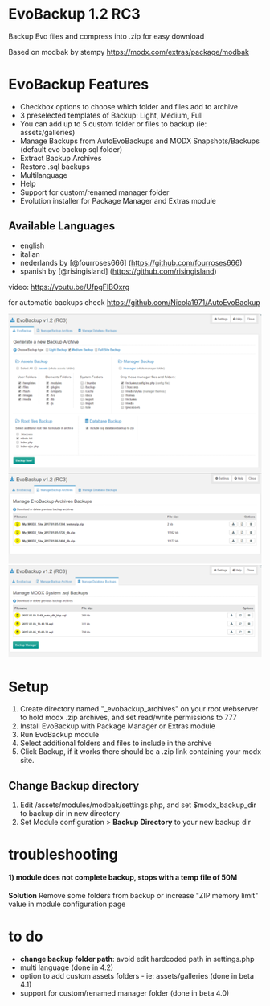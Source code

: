 # EvoBackup 1.2 RC3
Backup Evo files and compress into .zip for easy download

Based on modbak by stempy
https://modx.com/extras/package/modbak

# EvoBackup Features

* Checkbox options to choose which folder and files add to archive
* 3 preselected templates of Backup: Light, Medium, Full
* You can add up to 5 custom folder or files to backup (ie: assets/galleries)
* Manage Backups from AutoEvoBackups and MODX Snapshots/Backups (default evo backup sql folder)
* Extract Backup Archives
* Restore .sql backups
* Multilanguage
* Help
* Support for custom/renamed manager folder
* Evolution installer for Package Manager and Extras module

## Available Languages
* english
* italian
* nederlands by [@fourroses666] (https://github.com/fourroses666)
* spanish by [@risingisland] (https://github.com/risingisland)

video: https://youtu.be/UfpgFIBOxrg

for automatic backups check https://github.com/Nicola1971/AutoEvoBackup

![evobackup](https://github.com/Nicola1971/training-materials/blob/master/Images/backup-rc3-tab1.png)
![evobackup](https://github.com/Nicola1971/training-materials/blob/master/Images/backup-rc3-tab2.png)
![evobackup](https://github.com/Nicola1971/training-materials/blob/master/Images/backup-rc3-tab3.png)

# Setup
1. Create directory named "_evobackup_archives"  on your root webserver to hold modx .zip archives, and set read/write permissions to 777
2. Install EvoBackup with Package Manager or Extras module
3. Run EvoBackup module
4. Select additional folders and files to include in the archive
5. Click Backup, if it works there should be a .zip link containing your modx site.

## Change Backup directory
1. Edit /assets/modules/modbak/settings.php, and set $modx_backup_dir to backup dir in new directory
2. Set Module configuration > **Backup Directory** to your new backup dir

# troubleshooting
#### 1) module does not complete backup, stops with a temp file of 50M

**Solution**
Remove some folders from backup or increase "ZIP memory limit" value in module configuration page

# to do

* **change backup folder path**: avoid edit hardcoded path in settings.php
* multi language (done in 4.2)
* option to add custom assets folders - ie: assets/galleries (done in beta 4.1)
* support for custom/renamed manager folder (done in beta 4.0)
